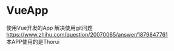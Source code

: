 # VueApp
使用Vue开发的App
解决使用git问题
https://www.zhihu.com/question/20070065/answer/1879847761  
本APP使用的是Thorui
